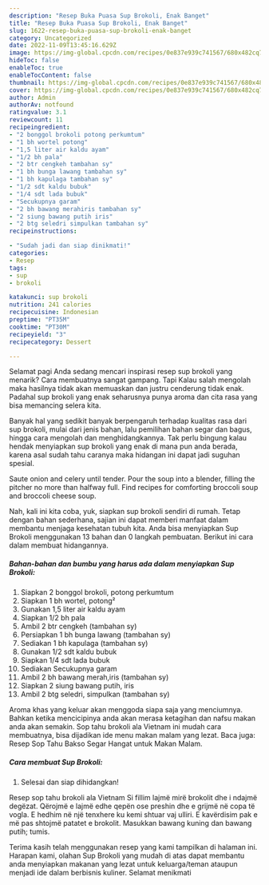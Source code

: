 ```yaml
---
description: "Resep Buka Puasa Sup Brokoli, Enak Banget"
title: "Resep Buka Puasa Sup Brokoli, Enak Banget"
slug: 1622-resep-buka-puasa-sup-brokoli-enak-banget
category: Uncategorized
date: 2022-11-09T13:45:16.629Z
image: https://img-global.cpcdn.com/recipes/0e837e939c741567/680x482cq70/sup-brokoli-foto-resep-utama.jpg
hideToc: false
enableToc: true
enableTocContent: false
thumbnail: https://img-global.cpcdn.com/recipes/0e837e939c741567/680x482cq70/sup-brokoli-foto-resep-utama.jpg
cover: https://img-global.cpcdn.com/recipes/0e837e939c741567/680x482cq70/sup-brokoli-foto-resep-utama.jpg
author: Admin
authorAv: notfound
ratingvalue: 3.1
reviewcount: 11
recipeingredient:
- "2 bonggol brokoli potong perkumtum"
- "1 bh wortel potong"
- "1,5 liter air kaldu ayam"
- "1/2 bh pala"
- "2 btr cengkeh tambahan sy"
- "1 bh bunga lawang tambahan sy"
- "1 bh kapulaga tambahan sy"
- "1/2 sdt kaldu bubuk"
- "1/4 sdt lada bubuk"
- "Secukupnya garam"
- "2 bh bawang merahiris tambahan sy"
- "2 siung bawang putih iris"
- "2 btg seledri simpulkan tambahan sy"
recipeinstructions:

- "Sudah jadi dan siap dinikmati!"
categories:
- Resep
tags:
- sup
- brokoli

katakunci: sup brokoli 
nutrition: 241 calories
recipecuisine: Indonesian
preptime: "PT35M"
cooktime: "PT30M"
recipeyield: "3"
recipecategory: Dessert

---
```



Selamat pagi Anda sedang mencari inspirasi resep sup brokoli yang menarik? Cara membuatnya sangat gampang. Tapi Kalau salah mengolah maka hasilnya tidak akan memuaskan dan justru cenderung tidak enak. Padahal sup brokoli yang enak seharusnya punya aroma dan cita rasa yang bisa memancing selera kita.


Banyak hal yang sedikit banyak berpengaruh terhadap kualitas rasa dari sup brokoli, mulai dari jenis bahan, lalu pemilihan bahan segar dan bagus, hingga cara mengolah dan menghidangkannya. Tak perlu bingung kalau hendak menyiapkan sup brokoli yang enak di mana pun anda berada, karena asal sudah tahu caranya maka hidangan ini dapat jadi suguhan spesial.

Saute onion and celery until tender. Pour the soup into a blender, filling the pitcher no more than halfway full. Find recipes for comforting broccoli soup and broccoli cheese soup.


Nah, kali ini kita coba, yuk, siapkan sup brokoli sendiri di rumah. Tetap dengan bahan sederhana, sajian ini dapat memberi manfaat dalam membantu menjaga kesehatan tubuh kita. Anda bisa menyiapkan Sup Brokoli menggunakan 13 bahan dan 0 langkah pembuatan. Berikut ini cara dalam membuat hidangannya.

<!--inarticleads1-->

##### Bahan-bahan dan bumbu yang harus ada dalam menyiapkan Sup Brokoli:

1. Siapkan 2 bonggol brokoli, potong perkumtum
1. Siapkan 1 bh wortel, potong²
1. Gunakan 1,5 liter air kaldu ayam
1. Siapkan 1/2 bh pala
1. Ambil 2 btr cengkeh (tambahan sy)
1. Persiapkan 1 bh bunga lawang (tambahan sy)
1. Sediakan 1 bh kapulaga (tambahan sy)
1. Gunakan 1/2 sdt kaldu bubuk
1. Siapkan 1/4 sdt lada bubuk
1. Sediakan Secukupnya garam
1. Ambil 2 bh bawang merah,iris (tambahan sy)
1. Siapkan 2 siung bawang putih, iris
1. Ambil 2 btg seledri, simpulkan (tambahan sy)


Aroma khas yang keluar akan menggoda siapa saja yang menciumnya. Bahkan ketika mencicipinya anda akan merasa ketagihan dan nafsu makan anda akan semakin. Sop tahu brokoli ala Vietnam ini mudah cara membuatnya, bisa dijadikan ide menu makan malam yang lezat. Baca juga: Resep Sop Tahu Bakso Segar Hangat untuk Makan Malam. 

<!--inarticleads2-->

##### Cara membuat Sup Brokoli:


1. Selesai dan siap dihidangkan!

Resep sop tahu brokoli ala Vietnam Si fillim lajmë mirë brokolit dhe i ndajmë degëzat. Qërojmë e lajmë edhe qepën ose preshin dhe e grijmë në copa të vogla. E hedhim në një tenxhere ku kemi shtuar vaj ulliri. E kavërdisim pak e më pas shtojmë patatet e brokolit. Masukkan bawang kuning dan bawang putih; tumis. 

Terima kasih telah menggunakan resep yang kami tampilkan di halaman ini. Harapan kami, olahan Sup Brokoli yang mudah di atas dapat membantu anda menyiapkan makanan yang lezat untuk keluarga/teman ataupun menjadi ide dalam berbisnis kuliner. Selamat menikmati
